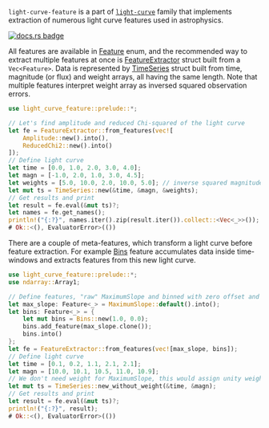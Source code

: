 `light-curve-feature` is a part of [`light-curve`](https://docs.rs/light-curve) family that
implements extraction of numerous light curve features used in astrophysics.

[![docs.rs badge](https://docs.rs/light-curve-feature/badge.svg)](https://docs.rs/light-curve-feature)

All features are available in [Feature](crate::Feature) enum, and the recommended way to extract multiple features at
once is [FeatureExtractor](crate::FeatureExtractor) struct built from a `Vec<Feature>`. Data is represented by
[TimeSeries](crate::TimeSeries) struct built from time, magnitude (or flux) and weight arrays, all having the same length. Note
that multiple features interpret weight array as inversed squared observation errors.

```rust
use light_curve_feature::prelude::*;

// Let's find amplitude and reduced Chi-squared of the light curve
let fe = FeatureExtractor::from_features(vec![
    Amplitude::new().into(),
    ReducedChi2::new().into()
]);
// Define light curve
let time = [0.0, 1.0, 2.0, 3.0, 4.0];
let magn = [-1.0, 2.0, 1.0, 3.0, 4.5];
let weights = [5.0, 10.0, 2.0, 10.0, 5.0]; // inverse squared magnitude errors
let mut ts = TimeSeries::new(&time, &magn, &weights);
// Get results and print
let result = fe.eval(&mut ts)?;
let names = fe.get_names();
println!("{:?}", names.iter().zip(result.iter()).collect::<Vec<_>>());
# Ok::<(), EvaluatorError>(())
```

There are a couple of meta-features, which transform a light curve before feature extraction. For example
[Bins](crate::Bins) feature accumulates data inside time-windows and extracts features from this new light curve.

```rust
use light_curve_feature::prelude::*;
use ndarray::Array1;

// Define features, "raw" MaximumSlope and binned with zero offset and 1-day window
let max_slope: Feature<_> = MaximumSlope::default().into();
let bins: Feature<_> = {
    let mut bins = Bins::new(1.0, 0.0);
    bins.add_feature(max_slope.clone());
    bins.into()
};
let fe = FeatureExtractor::from_features(vec![max_slope, bins]);
// Define light curve
let time = [0.1, 0.2, 1.1, 2.1, 2.1];
let magn = [10.0, 10.1, 10.5, 11.0, 10.9];
// We don't need weight for MaximumSlope, this would assign unity weight
let mut ts = TimeSeries::new_without_weight(&time, &magn);
// Get results and print
let result = fe.eval(&mut ts)?;
println!("{:?}", result);
# Ok::<(), EvaluatorError>(())
```
